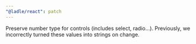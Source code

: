 ```yaml
---
"@ladle/react": patch
---
```


Preserve number type for controls (includes select, radio...). Previously, we incorrectly turned these values into strings on change.
